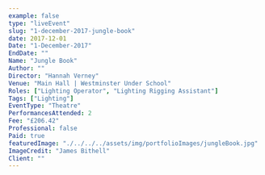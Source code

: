 ```yaml
---
example: false
type: "liveEvent"
slug: "1-december-2017-jungle-book"
date: 2017-12-01
Date: "1-December-2017"
EndDate: ""
Name: "Jungle Book"
Author: ""
Director: "Hannah Verney"
Venue: "Main Hall | Westminster Under School"
Roles: ["Lighting Operator", "Lighting Rigging Assistant"]
Tags: ["Lighting"]
EventType: "Theatre"
PerformancesAttended: 2
Fee: "£206.42"
Professional: false
Paid: true
featuredImage: "./../../../assets/img/portfolioImages/jungleBook.jpg"
ImageCredit: "James Bithell"
Client: ""
---
```

